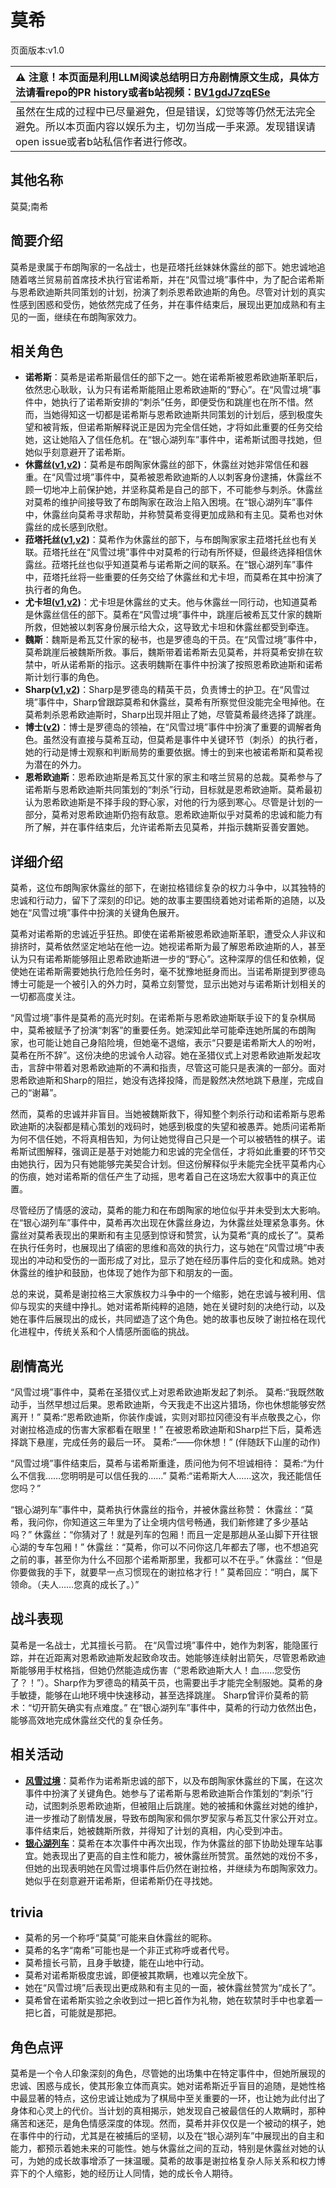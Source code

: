 # 莫希
页面版本:v1.0
 

| :warning: 注意！本页面是利用LLM阅读总结明日方舟剧情原文生成，具体方法请看repo的PR history或者b站视频：[BV1gdJ7zqESe](https://www.bilibili.com/video/BV1gdJ7zqESe/)         |
|:----------------------------|
| 虽然在生成的过程中已尽量避免，但是错误，幻觉等等仍然无法完全避免。所以本页面内容以娱乐为主，切勿当成一手来源。发现错误请open issue或者b站私信作者进行修改。|



## 其他名称
莫莫;南希
## 简要介绍
莫希是隶属于布朗陶家的一名战士，也是菈塔托丝妹妹休露丝的部下。她忠诚地追随着喀兰贸易前首席技术执行官诺希斯，并在“风雪过境”事件中，为了配合诺希斯与恩希欧迪斯共同策划的计划，扮演了刺杀恩希欧迪斯的角色。尽管对计划的真实性感到困惑和受伤，她依然完成了任务，并在事件结束后，展现出更加成熟和有主见的一面，继续在布朗陶家效力。
## 相关角色
-   **诺希斯**：莫希是诺希斯最信任的部下之一。她在诺希斯被恩希欧迪斯革职后，依然忠心耿耿，认为只有诺希斯能阻止恩希欧迪斯的“野心”。在“风雪过境”事件中，她执行了诺希斯安排的“刺杀”任务，即便受伤和跳崖也在所不惜。然而，当她得知这一切都是诺希斯与恩希欧迪斯共同策划的计划后，感到极度失望和被背叛，但诺希斯解释说正是因为完全信任她，才将如此重要的任务交给她，这让她陷入了信任危机。在“银心湖列车”事件中，诺希斯试图寻找她，但她似乎刻意避开了诺希斯。
-   **休露丝([v1](extended_char_xiu_lu_si.md),[v2](../char_v3/extended_char_xiu_lu_si.md))**：莫希是布朗陶家休露丝的部下，休露丝对她非常信任和器重。在“风雪过境”事件中，莫希被恩希欧迪斯的人以刺客身份逮捕，休露丝不顾一切地冲上前保护她，并坚称莫希是自己的部下，不可能参与刺杀。休露丝对莫希的维护间接导致了布朗陶家在政治上陷入困境。在“银心湖列车”事件中，休露丝向莫希寻求帮助，并称赞莫希变得更加成熟和有主见。莫希也对休露丝的成长感到欣慰。
-   **菈塔托丝([v1](extended_char_0c1da6.md),[v2](../char_v3/extended_char_la_ta_tuo_si.md))**：莫希作为休露丝的部下，与布朗陶家家主菈塔托丝也有关联。菈塔托丝在“风雪过境”事件中对莫希的行动有所怀疑，但最终选择相信休露丝。菈塔托丝也似乎知道莫希与诺希斯之间的联系。在“银心湖列车”事件中，菈塔托丝将一些重要的任务交给了休露丝和尤卡坦，而莫希在其中扮演了执行者的角色。
-   **尤卡坦([v1](extended_char_you_ka_tan.md),[v2](../char_v3/extended_char_you_ka_tan.md))**：尤卡坦是休露丝的丈夫。他与休露丝一同行动，也知道莫希是休露丝信任的部下。莫希在“风雪过境”事件中，跳崖后被希瓦艾什家的魏斯所救，但她被以刺客身份展示给大众，这导致尤卡坦和休露丝都受到牵连。
-   **魏斯**：魏斯是希瓦艾什家的秘书，也是罗德岛的干员。在“风雪过境”事件中，莫希跳崖后被魏斯所救。事后，魏斯带着诺希斯去见莫希，并将莫希安排在软禁中，听从诺希斯的指示。这表明魏斯在事件中扮演了按照恩希欧迪斯和诺希斯计划行事的角色。
-   **Sharp([v1](char_609_acguad.md),[v2](../char_v3/char_609_acguad.md))**：Sharp是罗德岛的精英干员，负责博士的护卫。在“风雪过境”事件中，Sharp曾跟踪莫希和休露丝，莫希有所察觉但没能完全甩掉他。在莫希刺杀恩希欧迪斯时，Sharp出现并阻止了她，尽管莫希最终选择了跳崖。
-   **博士([v2](../char_v3/extended_char_bo_shi.md))**：博士是罗德岛的领袖，在“风雪过境”事件中扮演了重要的调解者角色。虽然没有直接与莫希互动，但莫希是事件中关键环节（刺杀）的执行者，她的行动是博士观察和判断局势的重要依据。博士的到来也被诺希斯和莫希视为潜在的外力。
-   **恩希欧迪斯**：恩希欧迪斯是希瓦艾什家的家主和喀兰贸易的总裁。莫希参与了诺希斯与恩希欧迪斯共同策划的“刺杀”行动，目标就是恩希欧迪斯。莫希最初认为恩希欧迪斯是不择手段的野心家，对他的行为感到寒心。尽管是计划的一部分，莫希对恩希欧迪斯仍抱有敌意。恩希欧迪斯似乎对莫希的忠诚和能力有所了解，并在事件结束后，允许诺希斯去见莫希，并指示魏斯妥善安置她。
## 详细介绍
莫希，这位布朗陶家休露丝的部下，在谢拉格错综复杂的权力斗争中，以其独特的忠诚和行动力，留下了深刻的印记。她的故事主要围绕着她对诺希斯的追随，以及她在“风雪过境”事件中扮演的关键角色展开。

莫希对诺希斯的忠诚近乎狂热。即使在诺希斯被恩希欧迪斯革职，遭受众人非议和排挤时，莫希依然坚定地站在他一边。她视诺希斯为最了解恩希欧迪斯的人，甚至认为只有诺希斯能够阻止恩希欧迪斯进一步的“野心”。这种深厚的信任和依赖，促使她在诺希斯需要她执行危险任务时，毫不犹豫地挺身而出。当诺希斯提到罗德岛博士可能是一个被引入的外力时，莫希立刻警觉，显示出她对与诺希斯计划相关的一切都高度关注。

“风雪过境”事件是莫希的高光时刻。在诺希斯与恩希欧迪斯联手设下的复杂棋局中，莫希被赋予了扮演“刺客”的重要任务。她深知此举可能牵连她所属的布朗陶家，也可能让她自己身陷险境，但她毫不退缩，表示“只要是诺希斯大人的吩咐，莫希在所不辞”。这份决绝的忠诚令人动容。她在圣猎仪式上对恩希欧迪斯发起攻击，言辞中带着对恩希欧迪斯的不满和指责，尽管这可能只是表演的一部分。面对恩希欧迪斯和Sharp的阻拦，她没有选择投降，而是毅然决然地跳下悬崖，完成自己的“谢幕”。

然而，莫希的忠诚并非盲目。当她被魏斯救下，得知整个刺杀行动和诺希斯与恩希欧迪斯的决裂都是精心策划的戏码时，她感到极度的失望和被愚弄。她质问诺希斯为何不信任她，不将真相告知，为何让她觉得自己只是一个可以被牺牲的棋子。诺希斯试图解释，强调正是基于对她能力和忠诚的完全信任，才将如此重要的环节交由她执行，因为只有她能够完美契合计划。但这份解释似乎未能完全抚平莫希内心的伤痕，她对诺希斯的信任产生了动摇，思考着自己在这场宏大叙事中的真正位置。

尽管经历了情感的波动，莫希的能力和在布朗陶家的地位似乎并未受到太大影响。在“银心湖列车”事件中，莫希再次出现在休露丝身边，为休露丝处理紧急事务。休露丝对莫希表现出的果断和有主见感到惊讶和赞赏，认为莫希“真的成长了”。莫希在执行任务时，也展现出了缜密的思维和高效的执行力，这与她在“风雪过境”中表现出的冲动和受伤的一面形成了对比，显示了她在经历事件后的变化和成熟。她对休露丝的维护和鼓励，也体现了她作为部下和朋友的一面。

总的来说，莫希是谢拉格三大家族权力斗争中的一个缩影，她在忠诚与被利用、信仰与现实的夹缝中挣扎。她对诺希斯纯粹的追随，她在关键时刻的决绝行动，以及她在事件后展现出的成长，共同塑造了这个角色。她的故事也反映了谢拉格在现代化进程中，传统关系和个人情感所面临的挑战。
## 剧情高光
“风雪过境”事件中，莫希在圣猎仪式上对恩希欧迪斯发起了刺杀。
莫希:“我既然敢动手，当然早想过后果。恩希欧迪斯，今天我走不出这片猎场，你也休想能够安然离开！”
莫希:“恩希欧迪斯，你装作虔诚，实则对耶拉冈德没有半点敬畏之心，你对谢拉格造成的伤害大家都看在眼里！”
在被恩希欧迪斯和Sharp拦下后，莫希选择跳下悬崖，完成任务的最后一环。
莫希:“——你休想！” (伴随跃下山崖的动作)

“风雪过境”事件结束后，莫希与诺希斯重逢，质问他为何不坦诚相待：
莫希:“为什么不信我……您明明是可以信任我的……”
莫希:“诺希斯大人……这次，我还能信任您吗？”

“银心湖列车”事件中，莫希执行休露丝的指令，并被休露丝称赞：
休露丝：“莫希，我问你，你知道这三年里为了让全境内信号畅通，我们新修建了多少基站吗？”
休露丝：“你猜对了！就是列车的包厢！而且一定是那趟从圣山脚下开往银心湖的专车包厢！”
休露丝：“莫希，你可以不问你这几年都去了哪，也不想追究之前的事，甚至你为什么不回那个诺希斯那里，我都可以不在乎。”
休露丝：“但是你要做我的手下，就要早一点习惯现在的谢拉格才行！”
莫希回应：“明白，属下领命。（夫人……您真的成长了。）”
## 战斗表现
莫希是一名战士，尤其擅长弓箭。
在“风雪过境”事件中，她作为刺客，能隐匿行踪，并在近距离对恩希欧迪斯发起致命攻击。她能够连续射出箭矢，尽管恩希欧迪斯能够用手杖格挡，但她仍然能造成伤害（“恩希欧迪斯大人！血……您受伤了？！”）。Sharp作为罗德岛的精英干员，也需要出手才能完全制服她。莫希的身手敏捷，能够在山地环境中快速移动，甚至选择跳崖。
Sharp曾评价莫希的箭术：“切开箭矢确实有点难度。”
在“银心湖列车”事件中，莫希的行动力依然出色，能够高效地完成休露丝交代的复杂任务。
## 相关活动
-   **[风雪过境](../stories/act14side.md)**：莫希作为诺希斯忠诚的部下，以及布朗陶家休露丝的下属，在这次事件中扮演了关键角色。她参与了诺希斯与恩希欧迪斯合作策划的“刺杀”行动，试图刺杀恩希欧迪斯，但被阻止后跳崖。她的被捕和休露丝对她的维护，进一步推动了剧情发展，导致布朗陶家和佩尔罗契家与希瓦艾什家公开对立。事件结束后，她被魏斯所救，并得知了计划的真相，内心受到冲击。
-   **[银心湖列车](../stories/act30side.md)**：莫希在本次事件中再次出现，作为休露丝的部下协助处理车站事宜。她表现出了更高的自主性和能力，被休露丝所赞赏。虽然她的戏份不多，但她的出现表明她在风雪过境事件后仍然在谢拉格，并继续为布朗陶家效力。她似乎在刻意避开诺希斯，但诺希斯仍在寻找她。
## trivia
*   莫希的另一个称呼“莫莫”可能来自休露丝的昵称。
*   莫希的名字“南希”可能也是一个非正式称呼或者代号。
*   莫希擅长弓箭，且身手敏捷，能在山地中行动。
*   莫希对诺希斯极度忠诚，即便被其欺瞒，也难以完全放下。
*   她在“风雪过境”后表现出更成熟和有主见的一面，被休露丝赞赏为“成长了”。
*   莫希曾在诺希斯实验之余收到过一把匕首作为礼物，她在软禁时手中也拿着一把匕首，可能就是那把。
## 角色点评
莫希是一个令人印象深刻的角色，尽管她的出场集中在特定事件中，但她所展现的忠诚、困惑与成长，使其形象立体而真实。她对诺希斯近乎盲目的追随，是她性格中最显著的特点，这份忠诚让她成为了棋局中至关重要的一环，也让她为此付出了身体和心灵上的代价。当计划的真相揭示，她发现自己被最信任的人欺瞒时，那种痛苦和迷茫，是角色情感深度的体现。然而，莫希并非仅仅是一个被动的棋子，她在事件中的行动，尤其是在被捕后的坚韧，以及在“银心湖列车”中展现出的自主和能力，都预示着她未来的可能性。她与休露丝之间的互动，特别是休露丝对她的认可，为她的成长故事增添了一抹温暖。莫希的故事是谢拉格复杂人际关系和权力博弈下的个人缩影，她的经历让人同情，她的成长令人期待。